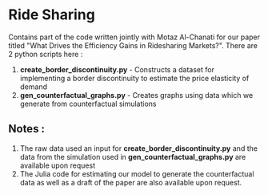 # Ride Sharing
 Contains part of the code written jointly with Motaz Al-Chanati for our paper titled "What Drives the Efficiency Gains in Ridesharing Markets?". There are 2 python scripts here :
 
 1. **create_border_discontinuity.py** -  Constructs a dataset for implementing a border discontinuity to estimate the price elasticity of demand
 2. **gen_counterfactual_graphs.py** -  Creates graphs using data which we generate from counterfactual simulations
 
 
 ## Notes : 
 1. The raw data used an input for **create_border_discontinuity.py** and the data from the simulation used in **gen_counterfactual_graphs.py** are available upon request
 2. The Julia code for estimating our model to generate the counterfactual data as well as a draft of the paper are also available upon request. 

